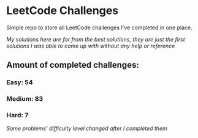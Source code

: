 
# LeetCode Challenges

Simple repo to store all LeetCode challenges I've completed in one place.

<i>My solutions here are far from the best solutions, they are just the first solutions I was able to come up with without any help or reference</i>

## Amount of completed challenges:

### Easy: 54

### Medium: 83

### Hard: 7

<i>Some problems' difficulty level changed after I completed them</i>
